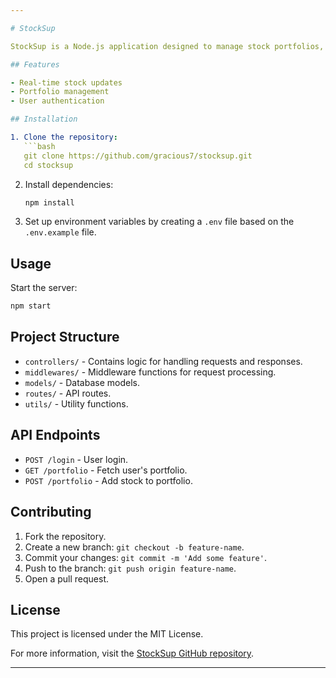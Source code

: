 ```yaml
---

# StockSup

StockSup is a Node.js application designed to manage stock portfolios, offering real-time updates and management features. 

## Features

- Real-time stock updates
- Portfolio management
- User authentication

## Installation

1. Clone the repository:
   ```bash
   git clone https://github.com/gracious7/stocksup.git
   cd stocksup
   ```

2. Install dependencies:
   ```bash
   npm install
   ```

3. Set up environment variables by creating a `.env` file based on the `.env.example` file.

## Usage

Start the server:
```bash
npm start
```

## Project Structure

- `controllers/` - Contains logic for handling requests and responses.
- `middlewares/` - Middleware functions for request processing.
- `models/` - Database models.
- `routes/` - API routes.
- `utils/` - Utility functions.

## API Endpoints

- `POST /login` - User login.
- `GET /portfolio` - Fetch user's portfolio.
- `POST /portfolio` - Add stock to portfolio.

## Contributing

1. Fork the repository.
2. Create a new branch: `git checkout -b feature-name`.
3. Commit your changes: `git commit -m 'Add some feature'`.
4. Push to the branch: `git push origin feature-name`.
5. Open a pull request.

## License

This project is licensed under the MIT License.

For more information, visit the [StockSup GitHub repository](https://github.com/gracious7/stocksup).

---
```

